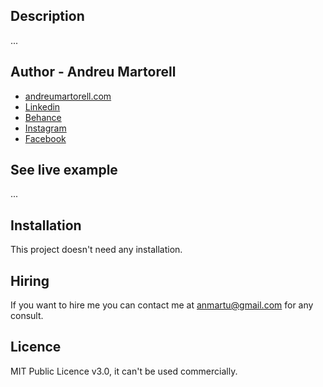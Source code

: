 ## Description
...

## Author - Andreu Martorell

* [andreumartorell.com](https://andreumartorell.com/)
* [Linkedin](https://www.linkedin.com/in/andreumartorell/)
* [Behance](https://www.behance.net/andreumartorell)
* [Instagram](https://www.instagram.com/andreu.martorell/)
* [Facebook](https://www.facebook.com/profile.php?id=100067746965537)

## See live example
...

## Installation
This project doesn't need any installation.

## Hiring
If you want to hire me you can contact me at anmartu@gmail.com for any consult.

## Licence
MIT Public Licence v3.0, it can't be used commercially.